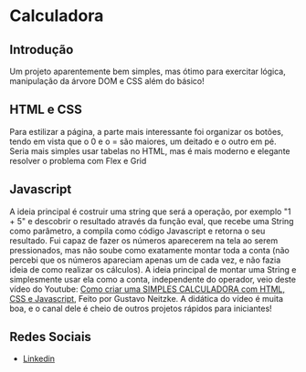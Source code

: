 # Calculadora

## Introdução

Um projeto aparentemente bem simples, mas ótimo para exercitar lógica, manipulação da árvore DOM e CSS além do básico!

## HTML e CSS

Para estilizar a página, a parte mais interessante foi organizar os botões, tendo em vista que o 0 e o = são maiores, um deitado e o outro em pé. Seria mais simples usar tabelas no HTML, mas é mais moderno e elegante resolver o problema com Flex e Grid

## Javascript

A ideia principal é costruir uma string que será a operação, por exemplo "1 + 5" e descobrir o resultado através da função eval, que recebe uma String como parâmetro, a compila como código Javascript e retorna o seu resultado. Fui capaz de fazer os números aparecerem na tela ao serem pressionados, mas não soube como exatamente montar toda a conta (não percebi que os números apareciam apenas um de cada vez, e não fazia ideia de como realizar os cálculos). A ideia principal de montar uma String e simplesmente usar ela como a conta, independente do operador, veio deste vídeo do Youtube: [Como criar uma SIMPLES CALCULADORA com HTML, CSS e Javascript](https://www.youtube.com/watch?v=42TShjXR0m0), Feito por Gustavo Neitzke. A didática do vídeo é muita boa, e o canal dele é cheio de outros projetos rápidos para iniciantes!

## Redes Sociais

- [Linkedin](https://www.linkedin.com/in/kaue-villa%C3%A7a-de-almeida/)
